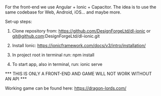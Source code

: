 For the front-end we use Angular + Ionic + Capacitor. The idea is to use the same codebase for Web, Android, iOS… and maybe more.

Set-up steps:

1. Clone repository from: https://github.com/DesignForgeLtd/dl-ionic or git@github.com:DesignForgeLtd/dl-ionic.git

2. Install Ionic: https://ionicframework.com/docs/v3/intro/installation/ 

3. In project root in terminal run: npm install

4. To start app, also in terminal, run: ionic serve


*** THIS IS ONLY A FRONT-END AND 
GAME WILL NOT WORK WITHOUT AN API ***

Working game can be found here: https://dragon-lords.com/
